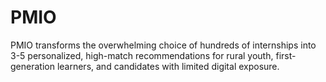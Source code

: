 # PMIO
PMIO transforms the overwhelming choice of hundreds of internships into 3-5 personalized, high-match recommendations for rural youth, first-generation learners, and candidates with limited digital exposure.
